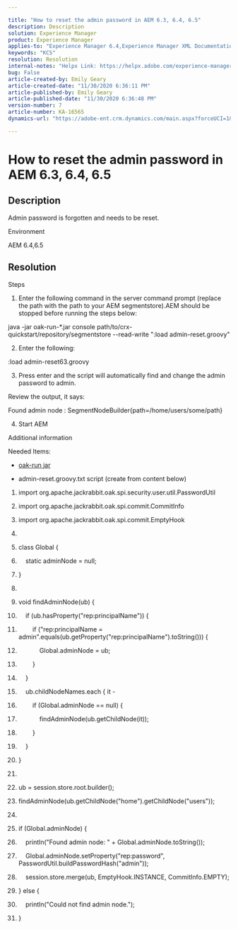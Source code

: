 ```yaml
---

title: "How to reset the admin password in AEM 6.3, 6.4, 6.5"  
description: Description  
solution: Experience Manager  
product: Experience Manager  
applies-to: "Experience Manager 6.4,Experience Manager XML Documentation for Adobe Experience Manager,Experience Manager XML Documentation Add-on for Adobe Experience Manager,Experience Manager 6.5,Experience Manager"  
keywords: "KCS"  
resolution: Resolution  
internal-notes: "Helpx Link: https://helpx.adobe.com/experience-manager/kb/How-to-reset-the-admin-password-in-AEM-6-3.html"  
bug: False  
article-created-by: Emily Geary  
article-created-date: "11/30/2020 6:36:11 PM"  
article-published-by: Emily Geary  
article-published-date: "11/30/2020 6:36:48 PM"  
version-number: 7  
article-number: KA-16565  
dynamics-url: "https://adobe-ent.crm.dynamics.com/main.aspx?forceUCI=1&pagetype=entityrecord&etn=knowledgearticle&id=e056c8e6-3a33-eb11-a813-000d3a5937f3"

---
```


# How to reset the admin password in AEM 6.3, 6.4, 6.5

## Description

Admin password is forgotten and needs to be reset.


Environment



AEM 6.4,6.5

## Resolution

Steps



1. Enter the following command in the server command prompt (replace the path with the path to your AEM segmentstore).AEM should be stopped before running the steps below:

java -jar oak-run-*.jar console path/to/crx-quickstart/repository/segmentstore --read-write ":load admin-reset.groovy"

2. Enter the following:


:load admin-reset63.groovy



3. Press enter and the script will automatically find and change the admin password to admin.

Review the output, it says:


Found admin node : SegmentNodeBuilder{path=/home/users/some/path}



4. Start AEM


Additional information



Needed Items:

*   [oak-run jar](http://repo1.maven.org/maven2/org/apache/jackrabbit/oak-run/)
 
*   admin-reset.groovy.txt script (create from content below)





1.  import org.apache.jackrabbit.oak.spi.security.user.util.PasswordUtil
 
2.  import org.apache.jackrabbit.oak.spi.commit.CommitInfo
 
3.  import org.apache.jackrabbit.oak.spi.commit.EmptyHook
 
4.   
 
5.  class Global {
 
6.      static adminNode = null;
 
7.  }
 
8.   
 
9.  void findAdminNode(ub) {
 
10.      if (ub.hasProperty("rep:principalName")) {
 
11.          if ("rep:principalName = admin".equals(ub.getProperty("rep:principalName").toString())) {
 
12.              Global.adminNode = ub;
 
13.          }
 
14.      }
 
15.      ub.childNodeNames.each { it -
 
16.          if (Global.adminNode == null) {
 
17.              findAdminNode(ub.getChildNode(it));
 
18.          }
 
19.      }
 
20.  }
 
21.   
 
22.  ub = session.store.root.builder();
 
23.  findAdminNode(ub.getChildNode("home").getChildNode("users"));
 
24.   
 
25.  if (Global.adminNode) {
 
26.      println("Found admin node: " + Global.adminNode.toString());
 
27.      Global.adminNode.setProperty("rep:password", PasswordUtil.buildPasswordHash("admin"));
 
28.      session.store.merge(ub, EmptyHook.INSTANCE, CommitInfo.EMPTY);
 
29.  } else {
 
30.      println("Could not find admin node.");
 
31.  }


